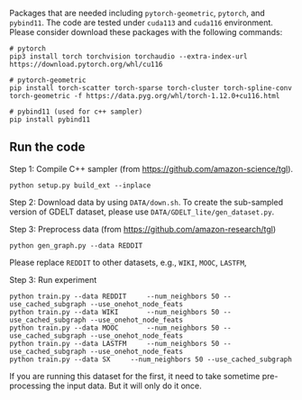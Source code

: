Packages that are needed including `pytorch-geometric`, `pytorch`, and `pybind11`.
The code are tested under `cuda113` and `cuda116` environment. Please consider download these packages with the following commands:

```
# pytorch
pip3 install torch torchvision torchaudio --extra-index-url https://download.pytorch.org/whl/cu116

# pytorch-geometric
pip install torch-scatter torch-sparse torch-cluster torch-spline-conv torch-geometric -f https://data.pyg.org/whl/torch-1.12.0+cu116.html

# pybind11 (used for c++ sampler)
pip install pybind11
```



## Run the code

Step 1: Compile C++ sampler (from https://github.com/amazon-science/tgl).
```
python setup.py build_ext --inplace
```

Step 2: Download data by using `DATA/down.sh`. To create the sub-sampled version of GDELT dataset, please use `DATA/GDELT_lite/gen_dataset.py`.

Step 3: Preprocess data (from https://github.com/amazon-research/tgl)
```
python gen_graph.py --data REDDIT
```
Please replace `REDDIT` to other datasets, e.g., `WIKI`, `MOOC`, `LASTFM`,

Step 3: Run experiment
```
python train.py --data REDDIT     --num_neighbors 50 --use_cached_subgraph --use_onehot_node_feats
python train.py --data WIKI       --num_neighbors 50 --use_cached_subgraph --use_onehot_node_feats
python train.py --data MOOC       --num_neighbors 50 --use_cached_subgraph --use_onehot_node_feats
python train.py --data LASTFM     --num_neighbors 50 --use_cached_subgraph --use_onehot_node_feats
python train.py --data SX     --num_neighbors 50 --use_cached_subgraph
```

If you are running this dataset for the first, it need to take sometime pre-processing the input data. But it will only do it once.


